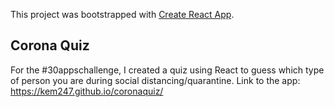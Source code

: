 This project was bootstrapped with [Create React App](https://github.com/facebook/create-react-app).

## Corona Quiz
For the &#35;30appschallenge, I created a quiz using React to guess which type of person you are during social distancing/quarantine. 
Link to the app: https://kem247.github.io/coronaquiz/


